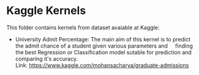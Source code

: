 # Kaggle Kernels
This folder contains kernels from dataset avaiable at Kaggle:
* University Admit Percentage:  The main aim of this kernel is to predict the admit chance of a student given various parameters and                                      &nbsp;&nbsp;&nbsp; finding the best Regression or Classification model sutable for prediction and comparing it's accuracy.
                                <br>Link: https://www.kaggle.com/mohansacharya/graduate-admissions</br>
